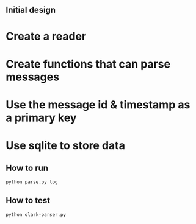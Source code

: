 Initial design
--------------

# Create a reader
# Create functions that can parse messages
# Use the message id & timestamp as a primary key
# Use sqlite to store data

How to run
----------
``python parse.py log``


How to test
-----------

``python olark-parser.py``
